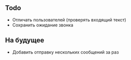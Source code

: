 ## Todo
* Отличать пользователей (проверять входящий текст)
* Сохранить ожидание звонка

## На будущее
* Добавить отправку нескольких сообщений за раз
